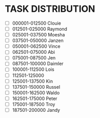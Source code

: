 # TASK DISTRIBUTION

- [ ] 000001-012500 Clouie
- [ ] 012501-025000 Raymond
- [ ] 025001-037500 Moesha
- [ ] 037501-050000 Janzen
- [ ] 050001-062500 Vince
- [ ] 062501-075000 Abi
- [ ] 075001-087500 Jen
- [ ] 087501-100000 Daimler
- [ ] 100001-112500 Lois
- [ ] 112501-125000 
- [ ] 125001-137500 Kin
- [ ] 137501-150000 Russel
- [ ] 150001-162500 Waldo
- [ ] 162501-175000 Peter
- [ ] 175001-187500 Troy
- [ ] 187501-200000 Jandy
